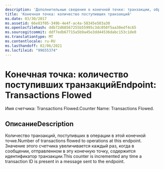 ```yaml
---
description: 'Дополнительные сведения о конечной точке: транзакции, обработанные'
title: 'Конечная точка: количество поступивших транзакций'
ms.date: 03/30/2017
ms.assetid: 66e83f05-349b-4e4f-ac4a-58345e503a30
ms.openlocfilehash: ddb72d68567255b55995c3dc050f5aa30edf4c65
ms.sourcegitcommit: ddf7edb67715a5b9a45e3dd44536dabc153c1de0
ms.translationtype: MT
ms.contentlocale: ru-RU
ms.lasthandoff: 02/06/2021
ms.locfileid: "99655374"
---
```

# <a name="endpoint-transactions-flowed"></a><span data-ttu-id="a975b-103">Конечная точка: количество поступивших транзакций</span><span class="sxs-lookup"><span data-stu-id="a975b-103">Endpoint: Transactions Flowed</span></span>

<span data-ttu-id="a975b-104">Имя счетчика: Transactions Flowed.</span><span class="sxs-lookup"><span data-stu-id="a975b-104">Counter Name: Transactions Flowed.</span></span>  
  
## <a name="description"></a><span data-ttu-id="a975b-105">Описание</span><span class="sxs-lookup"><span data-stu-id="a975b-105">Description</span></span>  

 <span data-ttu-id="a975b-106">Количество транзакций, поступивших в операции в этой конечной точке.</span><span class="sxs-lookup"><span data-stu-id="a975b-106">Number of transactions flowed to operations at this endpoint.</span></span> <span data-ttu-id="a975b-107">Значение этого счетчика увеличивается каждый раз, когда в сообщении, отправленном в эту конечную точку, содержится идентификатор транзакции.</span><span class="sxs-lookup"><span data-stu-id="a975b-107">This counter is incremented any time a transaction ID is present in a message sent to the endpoint.</span></span>
